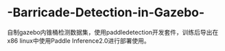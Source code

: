 # -Barricade-Detection-in-Gazebo-
自制gazebo内锥桶检测数据集，使用paddledetection开发套件，训练后导出在x86 linux中使用Paddle Inference2.0进行部署使用。
